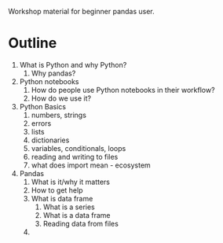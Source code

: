 Workshop material for beginner pandas user.

# Outline

1. What is Python and why Python?
    1. Why pandas?
1. Python notebooks
    1. How do people use Python notebooks in their workflow?
    1. How do we use it?
1. Python Basics
    1. numbers, strings
    1. errors
    1. lists
    1. dictionaries
    1. variables, conditionals, loops
    1. reading and writing to files
    1. what does import mean - ecosystem
1. Pandas
    1. What is it/why it matters
    1. How to get help
    1. What is data frame
        1. What is a series
        1. What is a data frame
        1. Reading data from files
    1. 
    